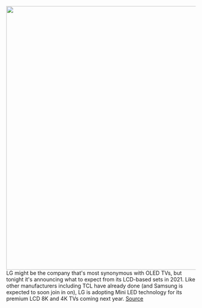 <img src='https://cdn.vox-cdn.com/thumbor/FtQDP__c5g5dA-M7VwpuDBqZkW0=/0x0:1970x1196/1200x800/filters:focal(828x441:1142x755)/cdn.vox-cdn.com/uploads/chorus_image/image/68591329/LG_QNED_grab.5.jpg' width='700px' /><br/>
LG might be the company that's most synonymous with OLED TVs, but tonight it's announcing what to expect from its LCD-based sets in 2021. Like other manufacturers including TCL have already done (and Samsung is expected to soon join in on), LG is adopting Mini LED technology for its premium LCD 8K and 4K TVs coming next year.
<a href='https://www.theverge.com/2020/12/28/22203910/lg-qned-mini-led-4k-8k-lcd-tv-announced-ces-2021'> Source <a/>